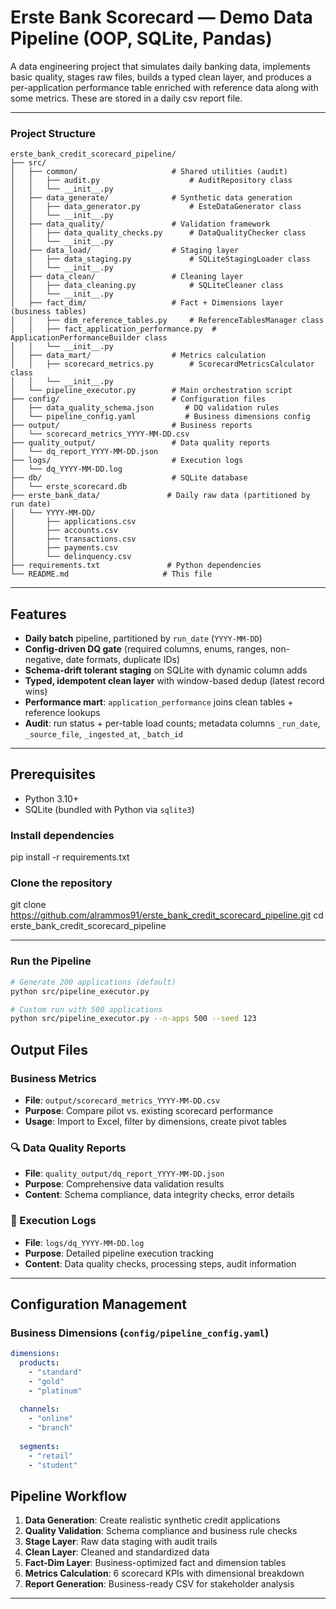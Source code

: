 # Erste Bank Scorecard — Demo Data Pipeline (OOP, SQLite, Pandas)
A data engineering project that simulates daily banking data, implements basic quality, stages raw files, builds a typed clean layer, and produces a per-application performance table enriched with reference data along with some metrics. These are stored in a daily csv report file.

---

### **Project Structure**

```
erste_bank_credit_scorecard_pipeline/
├── src/
│   ├── common/                     # Shared utilities (audit)
│   │   ├── audit.py                    # AuditRepository class
│   │   └── __init__.py
│   ├── data_generate/              # Synthetic data generation
│   │   ├── data_generator.py           # EsteDataGenerator class
│   │   └── __init__.py
│   ├── data_quality/               # Validation framework
│   │   ├── data_quality_checks.py      # DataQualityChecker class
│   │   └── __init__.py
│   ├── data_load/                  # Staging layer
│   │   ├── data_staging.py             # SQLiteStagingLoader class
│   │   └── __init__.py
│   ├── data_clean/                 # Cleaning layer
│   │   ├── data_cleaning.py            # SQLiteCleaner class
│   │   └── __init__.py
│   ├── fact_dim/                   # Fact + Dimensions layer (business tables)
│   │   ├── dim_reference_tables.py     # ReferenceTablesManager class
│   │   ├── fact_application_performance.py  # ApplicationPerformanceBuilder class
│   │   └── __init__.py
│   ├── data_mart/                  # Metrics calculation
│   │   ├── scorecard_metrics.py        # ScorecardMetricsCalculator class
│   │   └── __init__.py
│   └── pipeline_executor.py        # Main orchestration script
├── config/                         # Configuration files
│   ├── data_quality_schema.json       # DQ validation rules
│   └── pipeline_config.yaml           # Business dimensions config
├── output/                         # Business reports
│   └── scorecard_metrics_YYYY-MM-DD.csv
├── quality_output/                 # Data quality reports
│   └── dq_report_YYYY-MM-DD.json
├── logs/                           # Execution logs
│   └── dq_YYYY-MM-DD.log
├── db/                             # SQLite database
│   └── erste_scorecard.db
├── erste_bank_data/               # Daily raw data (partitioned by run date)
│   └── YYYY-MM-DD/
│       ├── applications.csv
│       ├── accounts.csv
│       ├── transactions.csv
│       ├── payments.csv
│       └── delinquency.csv
├── requirements.txt               # Python dependencies
└── README.md                     # This file
```
---

## Features
- **Daily batch** pipeline, partitioned by `run_date` (`YYYY-MM-DD`)
- **Config-driven DQ gate** (required columns, enums, ranges, non-negative, date formats, duplicate IDs)
- **Schema-drift tolerant staging** on SQLite with dynamic column adds
- **Typed, idempotent clean layer** with window-based dedup (latest record wins)
- **Performance mart**: `application_performance` joins clean tables + reference lookups
- **Audit**: run status + per-table load counts; metadata columns `_run_date`, `_source_file`, `_ingested_at`, `_batch_id`

---

## Prerequisites
- Python 3.10+
- SQLite (bundled with Python via `sqlite3`)

### Install dependencies
pip install -r requirements.txt

### Clone the repository
git clone https://github.com/alrammos91/erste_bank_credit_scorecard_pipeline.git
cd erste_bank_credit_scorecard_pipeline

---

### Run the Pipeline
```bash
# Generate 200 applications (default)
python src/pipeline_executor.py

# Custom run with 500 applications
python src/pipeline_executor.py --n-apps 500 --seed 123

```


## **Output Files**

### **Business Metrics**
- **File**: `output/scorecard_metrics_YYYY-MM-DD.csv`
- **Purpose**: Compare pilot vs. existing scorecard performance
- **Usage**: Import to Excel, filter by dimensions, create pivot tables

### **🔍 Data Quality Reports**
- **File**: `quality_output/dq_report_YYYY-MM-DD.json`
- **Purpose**: Comprehensive data validation results
- **Content**: Schema compliance, data integrity checks, error details

### **📝 Execution Logs**
- **File**: `logs/dq_YYYY-MM-DD.log`
- **Purpose**: Detailed pipeline execution tracking
- **Content**: Data quality checks, processing steps, audit information

---

## **Configuration Management**

### **Business Dimensions** (`config/pipeline_config.yaml`)
```yaml
dimensions:
  products:
    - "standard"
    - "gold" 
    - "platinum"
    
  channels:
    - "online"
    - "branch"
    
  segments:
    - "retail"
    - "student"
```


## **Pipeline Workflow**

1. **Data Generation**: Create realistic synthetic credit applications
2. **Quality Validation**: Schema compliance and business rule checks
3. **Stage Layer**: Raw data staging with audit trails
4. **Clean Layer**: Cleaned and standardized data
5. **Fact-Dim Layer**: Business-optimized fact and dimension tables
6. **Metrics Calculation**: 6 scorecard KPIs with dimensional breakdown
7. **Report Generation**: Business-ready CSV for stakeholder analysis

---




